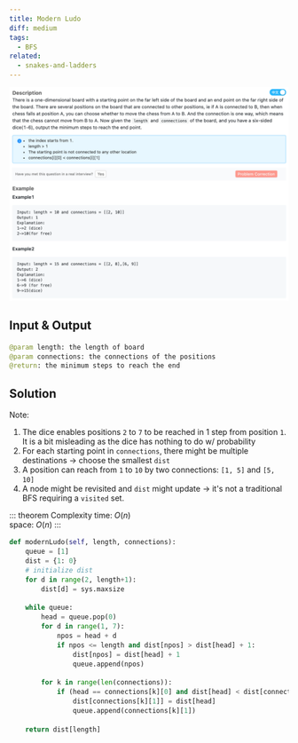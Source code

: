 ```yaml
---
title: Modern Ludo
diff: medium
tags:
  - BFS
related:
  - snakes-and-ladders
---
```


<img class="medium-zoom" src="/algo/modern-ludo.png" alt="https://www.lintcode.com/problem/modern-ludo-i">

## Input & Output

```py
@param length: the length of board
@param connections: the connections of the positions
@return: the minimum steps to reach the end
```

## Solution

Note:

1. The dice enables positions `2` to `7` to be reached in 1 step from position `1`. It is a bit misleading as the dice has nothing to do w/ probability
2. For each starting point in `connections`, there might be multiple destinations $\rightarrow$ choose the smallest `dist`
3. A position can reach from `1` to `10` by two connections: `[1, 5]` and `[5, 10]`
4. A node might be revisited and `dist` might update $\rightarrow$ it's not a traditional BFS requiring a `visited` set.

::: theorem Complexity
time: $O(n)$  
space: $O(n)$
:::

```py
def modernLudo(self, length, connections):
    queue = [1]
    dist = {1: 0}
    # initialize dist
    for d in range(2, length+1):
        dist[d] = sys.maxsize

    while queue:
        head = queue.pop(0)
        for d in range(1, 7):
            npos = head + d
            if npos <= length and dist[npos] > dist[head] + 1:
                dist[npos] = dist[head] + 1
                queue.append(npos)

        for k in range(len(connections)):
            if (head == connections[k][0] and dist[head] < dist[connections[k][1]]):
                dist[connections[k][1]] = dist[head]
                queue.append(connections[k][1])

    return dist[length]
```
